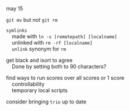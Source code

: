 may 15 <br />

`git mv` but *not* `git rm` <br />

`symlinks` <br />
&nbsp;&nbsp;&nbsp;&nbsp;made with `ln -s [remotepath] [localname]` <br />
&nbsp;&nbsp;&nbsp;&nbsp;unlinked with `rm -rf [localname]` <br />
&nbsp;&nbsp;&nbsp;&nbsp;`unlink` synonym for `rm` <br />

get black and isort to agree <br />
&nbsp;&nbsp;&nbsp;&nbsp;Done by setting both to 90 characters? <br />

find ways to run scores over all scores or 1 score <br />
&nbsp;&nbsp;&nbsp;&nbsp;controllability <br />
&nbsp;&nbsp;&nbsp;&nbsp;temporary local scripts <br />

consider bringing `trio` up to date <br />
